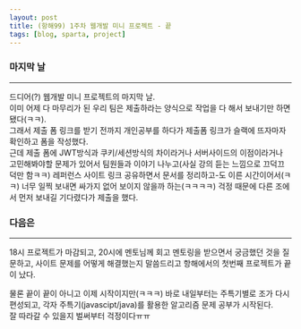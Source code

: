 ```yaml
---
layout: post
title: (항해99) 1주차 웹개발 미니 프로젝트 - 끝
tags: [blog, sparta, project]
---
```

### 마지막 날
---
드디어(?) 웹개발 미니 프로젝트의 마지막 날.   
이미 어제 다 마무리가 된 우리 팀은 제출하라는 양식으로 작업을 다 해서 보내기만 하면 됐다(ㅋㅋ).   
그래서 제출 폼 링크를 받기 전까지 개인공부를 하다가 제출폼 링크가 슬랙에 뜨자마자 확인하고 폼을 작성했다.   
근데 제출 폼에 JWT방식과 쿠키/세션방식의 차이라거나 서버사이드의 이점이라거나 고민해봐야할 문제가 있어서 팀원들과 이야기 나누고(사실 강의 듣는 느낌으로 끄덕끄덕만 함ㅋㅋ) 레퍼런스 사이트 링크 공유하면서 문서를 정리하고-도 이른 시간이어서(ㅋㅋ) 너무 일찍 보내면 싸가지 없어 보이지 않을까 하는(ㅋㅋㅋㅋ) 걱정 때문에 다른 조에서 먼저 보내길 기다렸다가 제출을 했다.   

### 다음은
---
18시 프로젝트가 마감되고, 20시에 멘토님께 회고 멘토링을 받으면서 궁금했던 것을 질문하고, 사이트 문제를 어떻게 해결했는지 말씀드리고 항해에서의 첫번째 프로젝트가 끝이 났다.

물론 끝이 끝이 아니고 이제 시작이지만(ㅋㅋㅋ) 바로 내일부터는 주특기별로 조가 다시 편성되고, 각자 주특기(javascipt/java)를 활용한 알고리즘 문제 공부가 시작된다.  
잘 따라갈 수 있을지 벌써부터 걱정이다ㅠㅠ